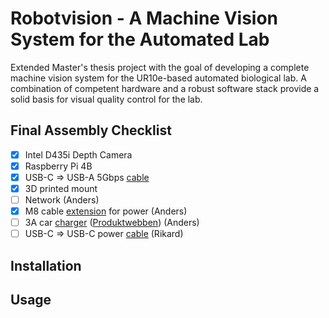 # Robotvision - A Machine Vision System for the Automated Lab

Extended Master's thesis project with the goal of developing a complete machine vision system for the UR10e-based automated biological lab. 
A combination of competent hardware and a robust software stack provide a solid basis for visual quality control for the lab.

## Final Assembly Checklist

- [x] Intel D435i Depth Camera 
- [x] Raspberry Pi 4B
- [x] USB-C => USB-A 5Gbps [cable](https://noerdic.se/collections/adapter-usbc/products/type-c-to-usb-a-31-5gbps-3a-15cm-black-usbc-n1030)
- [x] 3D printed mount
- [ ] Network (Anders)
- [x] M8 cable [extension](https://se.rs-online.com/web/p/industrial-automation-cable-assemblies/8582777) for power (Anders)
- [ ] 3A car [charger](https://www.atea.se/eshop/product/estuff-stromadapter-for-bil/?prodid=2053528) ([Produktwebben](https://produktwebb.uu.se/inkop/W2ProductCatalog.aspx?prodId=9506694)) (Anders)
- [ ] USB-C => USB-C power [cable](https://www.kopplat.se/Produkt/10222/USB-20-kabel-C-hane-till-C-hane-svart-05-meter) (Rikard)

## Installation
## Usage
